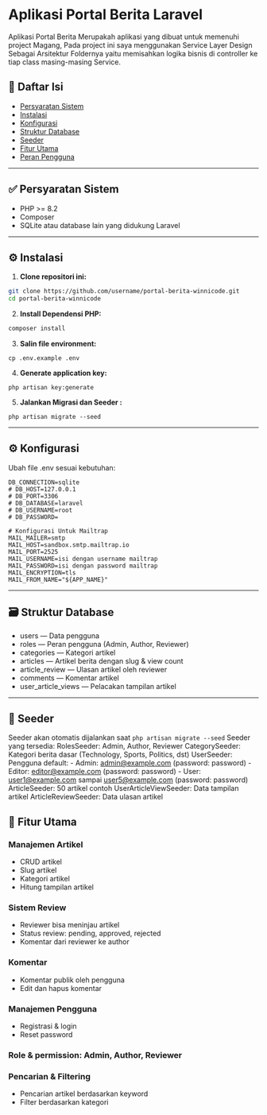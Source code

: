 # Aplikasi Portal Berita Laravel
Aplikasi Portal Berita Merupakah aplikasi yang dibuat untuk memenuhi project Magang, Pada project ini saya menggunakan Service Layer Design Sebagai Arsitektur Foldernya yaitu memisahkan logika bisnis di controller ke tiap class masing-masing Service.


## 📑 Daftar Isi

- [Persyaratan Sistem](##persyaratan-sistem)
- [Instalasi](##instalasi)
- [Konfigurasi](##konfigurasi)
- [Struktur Database](##struktur-database)
- [Seeder](##seeder)
- [Fitur Utama](##fitur-utama)
- [Peran Pengguna](##peran-pengguna)

---
## ✅ Persyaratan Sistem

- PHP >= 8.2
- Composer
- SQLite atau database lain yang didukung Laravel
---

## ⚙️ Instalasi

1. **Clone repositori ini:**

```bash
git clone https://github.com/username/portal-berita-winnicode.git
cd portal-berita-winnicode
```
2. **Install Dependensi PHP:**
```bash
composer install
```

3.  **Salin file environment:**
```  
cp .env.example .env
```

4. **Generate application key:**
```
php artisan key:generate
```

5. **Jalankan Migrasi dan Seeder :**
```
php artisan migrate --seed
```
---
## ⚙️ Konfigurasi
Ubah file .env sesuai kebutuhan:
```
DB_CONNECTION=sqlite
# DB_HOST=127.0.0.1
# DB_PORT=3306
# DB_DATABASE=laravel
# DB_USERNAME=root
# DB_PASSWORD=

# Konfigurasi Untuk Mailtrap
MAIL_MAILER=smtp
MAIL_HOST=sandbox.smtp.mailtrap.io
MAIL_PORT=2525
MAIL_USERNAME=isi dengan username mailtrap
MAIL_PASSWORD=isi dengan password mailtrap
MAIL_ENCRYPTION=tls
MAIL_FROM_NAME="${APP_NAME}"
```
---
## 🗃️ Struktur Database
- users — Data pengguna
- roles — Peran pengguna (Admin, Author, Reviewer)
- categories — Kategori artikel
- articles — Artikel berita dengan slug & view count
- article_review — Ulasan artikel oleh reviewer
- comments — Komentar artikel
- user_article_views — Pelacakan tampilan artikel
 ---
## 🌱 Seeder
Seeder akan otomatis dijalankan saat ```php artisan migrate --seed```
Seeder yang tersedia:
RolesSeeder: Admin, Author, Reviewer
CategorySeeder: Kategori berita dasar (Technology, Sports, Politics, dst)
UserSeeder: Pengguna default:
    - Admin: admin@example.com (password: password)
    - Editor: editor@example.com (password: password)
    - User: user1@example.com sampai user5@example.com (password: password)
ArticleSeeder: 50 artikel contoh
UserArticleViewSeeder: Data tampilan artikel
ArticleReviewSeeder: Data ulasan artikel

## 🧩 Fitur Utama
### Manajemen Artikel
- CRUD artikel
- Slug artikel
- Kategori artikel
- Hitung tampilan artikel

### Sistem Review
- Reviewer bisa meninjau artikel
- Status review: pending, approved, rejected
- Komentar dari reviewer ke author

### Komentar
- Komentar publik oleh pengguna
- Edit dan hapus komentar

### Manajemen Pengguna
- Registrasi & login
- Reset password

### Role & permission: Admin, Author, Reviewer

### Pencarian & Filtering
- Pencarian artikel berdasarkan keyword
- Filter berdasarkan kategori
